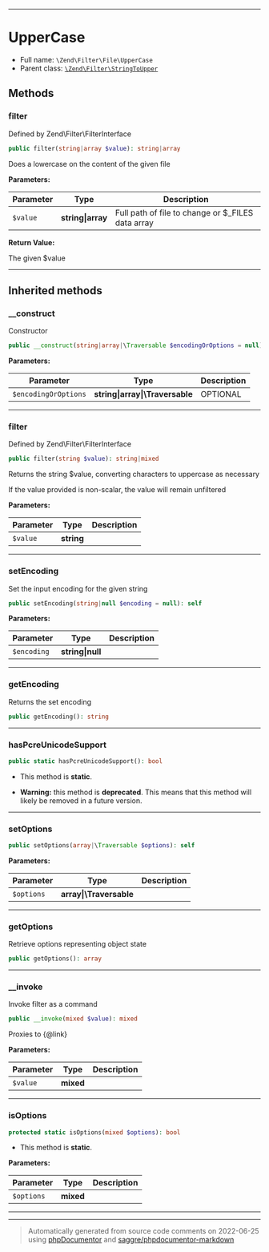 ***

# UpperCase





* Full name: `\Zend\Filter\File\UpperCase`
* Parent class: [`\Zend\Filter\StringToUpper`](../StringToUpper.md)




## Methods


### filter

Defined by Zend\Filter\FilterInterface

```php
public filter(string|array $value): string|array
```

Does a lowercase on the content of the given file






**Parameters:**

| Parameter | Type | Description |
|-----------|------|-------------|
| `$value` | **string&#124;array** | Full path of file to change or $_FILES data array |


**Return Value:**

The given $value



***


## Inherited methods


### __construct

Constructor

```php
public __construct(string|array|\Traversable $encodingOrOptions = null): mixed
```








**Parameters:**

| Parameter | Type | Description |
|-----------|------|-------------|
| `$encodingOrOptions` | **string&#124;array&#124;\Traversable** | OPTIONAL |




***

### filter

Defined by Zend\Filter\FilterInterface

```php
public filter(string $value): string|mixed
```

Returns the string $value, converting characters to uppercase as necessary

If the value provided is non-scalar, the value will remain unfiltered






**Parameters:**

| Parameter | Type | Description |
|-----------|------|-------------|
| `$value` | **string** |  |




***

### setEncoding

Set the input encoding for the given string

```php
public setEncoding(string|null $encoding = null): self
```








**Parameters:**

| Parameter | Type | Description |
|-----------|------|-------------|
| `$encoding` | **string&#124;null** |  |




***

### getEncoding

Returns the set encoding

```php
public getEncoding(): string
```











***

### hasPcreUnicodeSupport



```php
public static hasPcreUnicodeSupport(): bool
```



* This method is **static**.


* **Warning:** this method is **deprecated**. This means that this method will likely be removed in a future version.






***

### setOptions



```php
public setOptions(array|\Traversable $options): self
```








**Parameters:**

| Parameter | Type | Description |
|-----------|------|-------------|
| `$options` | **array&#124;\Traversable** |  |




***

### getOptions

Retrieve options representing object state

```php
public getOptions(): array
```











***

### __invoke

Invoke filter as a command

```php
public __invoke(mixed $value): mixed
```

Proxies to {@link}






**Parameters:**

| Parameter | Type | Description |
|-----------|------|-------------|
| `$value` | **mixed** |  |




***

### isOptions



```php
protected static isOptions(mixed $options): bool
```



* This method is **static**.




**Parameters:**

| Parameter | Type | Description |
|-----------|------|-------------|
| `$options` | **mixed** |  |




***


***
> Automatically generated from source code comments on 2022-06-25 using [phpDocumentor](http://www.phpdoc.org/) and [saggre/phpdocumentor-markdown](https://github.com/Saggre/phpDocumentor-markdown)
